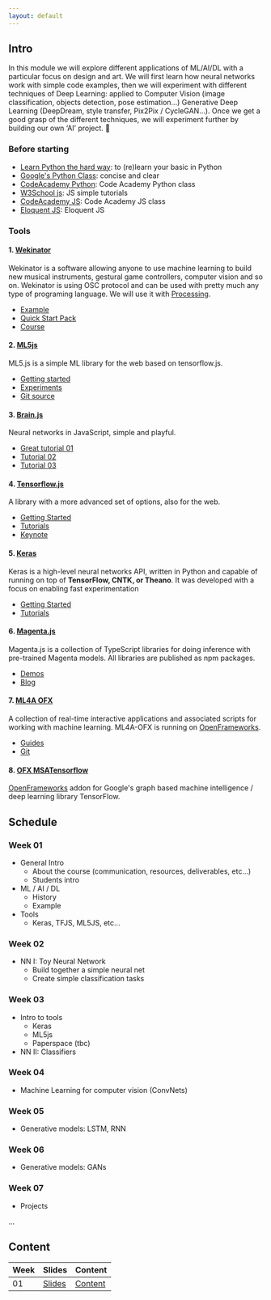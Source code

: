 ```yaml
---
layout: default
---
```



## Intro

In this module we will explore different applications of ML/AI/DL with a particular focus on design and art. We will first learn how neural networks work with simple code examples, then we will experiment with different techniques of Deep Learning: applied to Computer Vision (image classification, objects detection, pose estimation...) Generative Deep Learning (DeepDream, style transfer, Pix2Pix / CycleGAN...). Once we get a good grasp of the different techniques, we will experiment further by building our own ‘AI’ project. :space_invader:

### Before starting

+ [Learn Python the hard way][ref-learn-python-the-hardway]: to (re)learn your basic in Python
+ [Google's Python Class][ref-google-python]: concise and clear
+ [CodeAcademy Python][ref-ca-python]: Code Academy Python class
+ [W3School js][ref-w3s-js]: JS simple tutorials
+ [CodeAcademy JS][ref-ca-js]: Code Academy JS class
+ [Eloquent JS][ref-el-js]: Eloquent JS

### Tools

#### 1. [Wekinator](http://www.wekinator.org/) 

Wekinator is a software allowing anyone to use machine learning to build new musical instruments, gestural game controllers, computer vision and so on. Wekinator is using OSC protocol and can be used with pretty much any type of programing language. We will use it with [Processing](https://processing.org/).

* [Example](http://www.wekinator.org/examples/)
* [Quick Start Pack](http://www.wekinator.org/examples/#Quick_Start_Pack)
* [Course](https://www.kadenze.com/courses/machine-learning-for-musicians-and-artists/info)

#### 2. [ML5js](https://ml5js.org) 

ML5.js is a simple ML library for the web based on tensorflow.js. 

* [Getting started](https://ml5js.org/docs/getting-started)
* [Experiments](https://ml5js.org/en/experiments)
* [Git source](https://github.com/ml5js)

#### 3. [Brain.js](https://github.com/BrainJS/brain.js) 

Neural networks in JavaScript, simple and playful.

* [Great tutorial 01](https://scrimba.com/c/c36zkcb)
* [Tutorial 02](https://www.youtube.com/watch?v=9Hz3P1VgLz4)
* [Tutorial 03](https://www.youtube.com/watch?v=lvzekeBQsSo)

#### 4. [Tensorflow.js](https://js.tensorflow.org/)

A library with a more advanced set of options, also for the web.

* [Getting Started](https://js.tensorflow.org/#getting-started)
* [Tutorials](https://js.tensorflow.org/tutorials/)
* [Keynote](https://www.youtube.com/watch?v=YB-kfeNIPCE)

#### 5. [Keras](https://keras.io)

Keras is a high-level neural networks API, written in Python and capable of running on top of **TensorFlow, CNTK, or Theano**. It was developed with a focus on enabling fast experimentation
* [Getting Started](https://keras.io/#getting-started-30-seconds-to-keras)
* [Tutorials](https://blog.keras.io/index.html)

#### 6. [Magenta.js](https://github.com/tensorflow/magenta-js/)

Magenta.js is a collection of TypeScript libraries for doing inference with pre-trained Magenta models. All libraries are published as npm packages.

* [Demos](https://magenta.tensorflow.org/demos)
* [Blog](https://magenta.tensorflow.org)

#### 7. [ML4A OFX](https://github.com/ml4a/ml4a-ofx) 

A collection of real-time interactive applications and associated scripts for working with machine learning. ML4A-OFX is running on [OpenFrameworks](http://www.openframeworks.cc/). 

* [Guides](https://ml4a.github.io/guides/)
* [Git](https://github.com/ml4a)

#### 8. [OFX MSATensorflow](https://github.com/memo/ofxMSATensorFlow) 

[OpenFrameworks](http://www.openframeworks.cc/) addon for Google's graph based machine intelligence / deep learning library TensorFlow.


## Schedule

### Week 01

+ General Intro 
  + About the course (communication, resources, deliverables, etc…)
  + Students intro
+ ML / AI / DL
  + History
  + Example
+ Tools
  + Keras, TFJS, ML5JS, etc...

### Week 02

+ NN I: Toy Neural Network
  + Build together a simple neural net
  + Create simple classification tasks

### Week 03

+ Intro to tools
  + Keras
  + ML5js
  + Paperspace (tbc)
+ NN II: Classifiers

### Week 04

+ Machine Learning for computer vision (ConvNets)

### Week 05

+ Generative models: LSTM, RNN

### Week 06

+ Generative models: GANs

### Week 07

+ Projects

...


## Content

Week | Slides | Content
---- | ------ | -------
01 | [Slides](/slides/week01.html) | [Content](/content/week01.html)


[ref-learn-python-the-hardway]: https://www.learnpythonthehardway.org
[ref-google-python]: https://developers.google.com/edu/python/ 
[ref-ca-python]: https://www.codecademy.com/learn/learn-python 
[ref-w3s-js]: https://www.w3schools.com/js/default.asp 
[ref-ca-js]: https://www.codecademy.com/learn/introduction-to-javascript 
[ref-el-js]: https://eloquentjavascript.net 